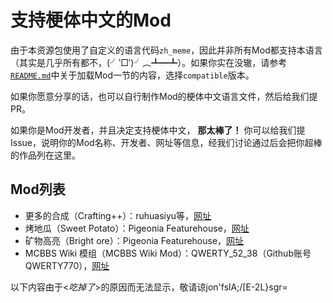 # 支持梗体中文的Mod

由于本资源包使用了自定义的语言代码`zh_meme`，因此并非所有Mod都支持本语言（其实是几乎所有都不，(╯‵□′)╯︵┻━┻）。如果你实在没辙，请参考[`README.md`](/README.md)中关于加载Mod一节的内容，选择`compatible`版本。

如果你愿意分享的话，也可以自行制作Mod的梗体中文语言文件，然后给我们提PR。

如果你是Mod开发者，并且决定支持梗体中文， **那太棒了！** 你可以给我们提Issue，说明你的Mod名称、开发者、网址等信息，经我们讨论通过后会把你超棒的作品列在这里。

## Mod列表

* 更多的合成（Crafting++）：ruhuasiyu等，[网址](https://ruhuasiyu.github.io/CraftingPlusPlus/)
* 烤地瓜（Sweet Potato）：Pigeonia Featurehouse，[网址](https://github.com/Featurehouse/sweet_potato-source)
* 矿物高亮（Bright ore）：Pigeonia Featurehouse，[网址](https://github.com/Featurehouse/bright-ore)
* MCBBS Wiki 模组（MCBBS Wiki Mod）：QWERTY_52_38（Github账号QWERTY770），[网址](https://github.com/QWERTY770/MCBBS-Wiki-Mod)

以下内容由于<*吃掉了*>的原因而无法显示，敬请谅jon'fslA;/[E-2L}sgr=
